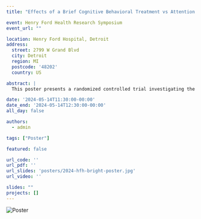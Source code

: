 ```yaml
---
title: "Effects of a Brief Cognitive Behavioral Treatment vs Attention Control for Body Image-Related Distress Among Head and Neck Cancer Survivors: A Masked RCT"

event: Henry Ford Health Research Symposium
event_url: ""

location: Henry Ford Hospital, Detroit
address:
  street: 2799 W Grand Blvd
  city: Detroit
  region: MI
  postcode: '48202'
  country: US

abstract: |
  This poster presents a randomized controlled trial investigating the efficacy of a brief cognitive behavioral treatment (CBT) compared to an attention control group in reducing body image-related distress (BID) among head and neck cancer survivors. The BRIGHT intervention was evaluated as a potential standard of care to improve psychosocial morbidity and quality of life in this population. Study outcomes included changes in BID, treatment response profiles, and clinical implementation implications.

date: '2024-05-14T11:30:00-00:00'
date_end: '2024-05-14T12:30:00-00:00'
all_day: false

authors:
  - admin

tags: ["Poster"]

featured: false

url_code: ''
url_pdf: ''
url_slides: 'posters/2024-hfh-bright-poster.jpg'
url_video: ''

slides: ""
projects: []
---
```


<img src="/pictures/2024-hfh-bright-poster-pic.pdf" alt="Poster" style="max-width: 100%; height: auto;" />